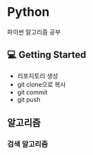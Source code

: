 # Python
파이썬 알고리즘 공부


## 💻 Getting Started
- 리포지토리 생성  
- git clone으로 복사  
- git commit  
- git push 

## 알고리즘

### 검색 알고리즘
